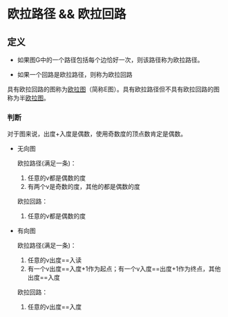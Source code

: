 # 欧拉路径 && 欧拉回路

## 定义

- 如果图G中的一个路径包括每个边恰好一次，则该路径称为欧拉路径。

- 如果一个回路是欧拉路径，则称为欧拉回路

具有欧拉回路的图称为[欧拉图](https://baike.baidu.com/item/欧拉图/2587300)（简称E图）。具有欧拉路径但不具有欧拉回路的图称为半[欧拉图](https://so.csdn.net/so/search?q=欧拉图&spm=1001.2101.3001.7020)。

### 判断

对于图来说，出度+入度是偶数，使用奇数度的顶点数肯定是偶数。

- 无向图

  欧拉路径(满足一条)：

  1. 任意的v都是偶数的度
  2. 有两个v是奇数的度，其他的都是偶数的度

  欧拉回路：

  1. 任意的v都是偶数的度

- 有向图

  欧拉路径(满足一条)：

  1. 任意的v出度==入读
  2. 有一个v出度==入度+1作为起点；有一个v入度\==出度+1作为终点，其他出度\==入度

  欧拉回路：

  1. 任意的v出度==入度

  